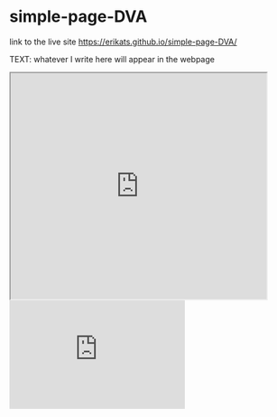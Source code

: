 # simple-page-DVA

link to the live site https://erikats.github.io/simple-page-DVA/

TEXT: whatever I write here will appear in the webpage

<iframe src="https://erikats.github.io/simple-page-DVA" width="90%" height="400"></iframe>


<iframe width="311" height="192" seamless frameborder="0" scrolling="no" src="https://docs.google.com/spreadsheets/d/e/2PACX-1vT0_ScqbSQyLUSlCaEX8g64lyTm4PXDLdlpYVAgAvY4T85wgpXcBx1IPpLGYTZkW0XMejOuRmWeI7rB/pubchart?oid=541735389&amp;format=interactive"></iframe>
